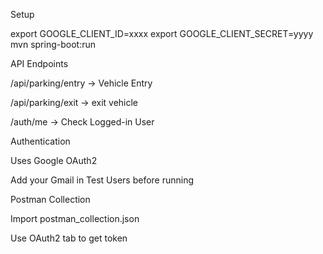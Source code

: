 Setup

export GOOGLE_CLIENT_ID=xxxx
export GOOGLE_CLIENT_SECRET=yyyy
mvn spring-boot:run


API Endpoints

/api/parking/entry → Vehicle Entry

/api/parking/exit → exit vehicle

/auth/me → Check Logged-in User

Authentication

Uses Google OAuth2

Add your Gmail in Test Users before running

Postman Collection

Import postman_collection.json

Use OAuth2 tab to get token